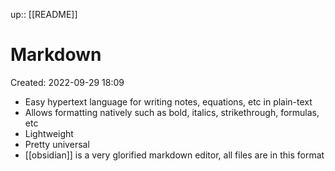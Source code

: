 up:: [[README]]

# Markdown

Created: 2022-09-29 18:09

- Easy hypertext language for writing notes, equations, etc in plain-text
- Allows formatting natively such as bold, italics, strikethrough, formulas, etc
- Lightweight
- Pretty universal
- [[obsidian]] is a very glorified markdown editor, all files are in this format

